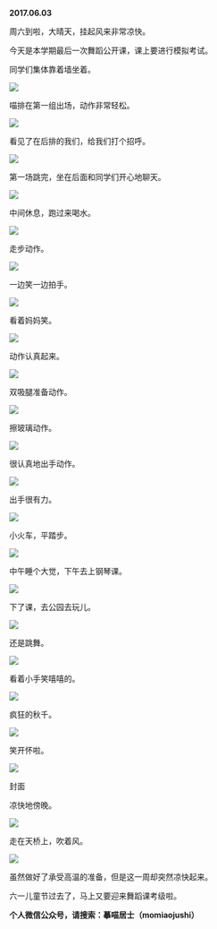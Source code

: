 
          
            
**2017.06.03**

周六到啦，大晴天，挂起风来非常凉快。

今天是本学期最后一次舞蹈公开课，课上要进行模拟考试。

同学们集体靠着墙坐着。




![](img/51001-ccc53a0d4b53a766.jpg)




喵排在第一组出场，动作非常轻松。




![](img/51001-405dd6304a0b15a8.jpg)




看见了在后排的我们，给我们打个招呼。




![](img/51001-d485c976b4ad6634.jpg)




第一场跳完，坐在后面和同学们开心地聊天。




![](img/51001-456492c311c44507.jpg)




中间休息，跑过来喝水。




![](img/51001-9a3259569a052712.jpg)




走步动作。




![](img/51001-2548c14703add906.jpg)




一边笑一边拍手。




![](img/51001-40b26b841b30c93b.jpg)




看着妈妈笑。




![](img/51001-c01b506a9dd7347f.jpg)




动作认真起来。




![](img/51001-bd15306d94d77af6.jpg)




双吸腿准备动作。




![](img/51001-f753e08b2e3c5039.jpg)




擦玻璃动作。




![](img/51001-8d24dd7fd44e3a29.jpg)




很认真地出手动作。




![](img/51001-0307de94097aac1a.jpg)




出手很有力。




![](img/51001-deacf1abac586092.jpg)




小火车，平踏步。




![](img/51001-cb4c3ca6851504fd.jpg)




中午睡个大觉，下午去上钢琴课。




![](img/51001-7ec6d99ced08f58b.jpg)




下了课，去公园去玩儿。




![](img/51001-f75d1409c7a17feb.jpg)




还是跳舞。




![](img/51001-78dae4f6a874d783.jpg)




看着小手笑嘻嘻的。




![](img/51001-27385a753b9c1e55.jpg)




疯狂的秋千。




![](img/51001-191215ca03220218.jpg)




笑开怀啦。




![](img/51001-f4bc171d824e2dae.jpg)

封面


凉快地傍晚。




![](img/51001-d2b52e16fabcb0fd.jpg)




走在天桥上，吹着风。




![](img/51001-44684b2a4cfdd999.jpg)




虽然做好了承受高温的准备，但是这一周却突然凉快起来。

六一儿童节过去了，马上又要迎来舞蹈课考级啦。


**个人微信公众号，请搜索：摹喵居士（momiaojushi）**

          
        